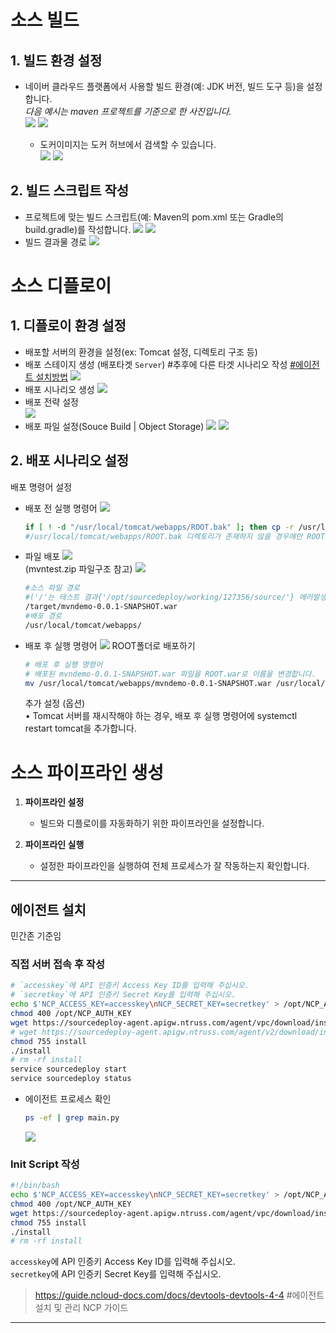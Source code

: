 # 소스 빌드

## 1. 빌드 환경 설정

- 네이버 클라우드 플랫폼에서 사용할 빌드 환경(예: JDK 버전, 빌드 도구 등)을 설정합니다. \
   _다음 예시는 maven 프로젝트를 기준으로 한 사진입니다._  
   ![](img/2023-09-15-16-07-47.png)
   ![](img/2023-09-15-16-08-14.png)

   - 도커이미지는 도커 허브에서 검색할 수 있습니다.  
   ![](img/2023-09-15-16-14-17.png) ![](img/2023-09-15-16-14-26.png)

## 2. **빌드 스크립트 작성**
   - 프로젝트에 맞는 빌드 스크립트(예: Maven의 pom.xml 또는 Gradle의 build.gradle)를 작성합니다.
   ![](img/2023-09-15-16-15-33.png) 
   ![](img/2023-09-15-16-16-15.png)
   - 빌드 결과물 경로
   ![](img/2023-09-15-16-16-53.png)

# 소스 디플로이

## 1. **디플로이 환경 설정**
- 배포할 서버의 환경을 설정(ex: Tomcat 설정, 디렉토리 구조 등)
- 배포 스테이지 생성 (배포타겟 `Server`) #추후에 다른 타겟 시나리오 작성 [#에이전트 설치방법](#에이전트-설치)
![](img/2023-09-15-16-31-11.png)
- 배포 시나리오 생성
![](img/2023-09-15-16-33-50.png)  
- 배포 전략 설정  
![](img/2023-09-15-16-34-32.png)
- 배포 파일 설정(Souce Build | Object Storage)
![](img/2023-09-15-16-36-09.png)
![](img/2023-09-15-16-37-18.png)

## 2. **배포 시나리오 설정**
배포 명령어 설정

- 배포 전 실행 명령어
![](img/2023-09-15-16-44-58.png)
    ```sh
    if [ ! -d "/usr/local/tomcat/webapps/ROOT.bak" ]; then cp -r /usr/local/tomcat/webapps/ROOT /usr/local/tomcat/webapps/ROOT.bak; fi
    #/usr/local/tomcat/webapps/ROOT.bak 디렉토리가 존재하지 않을 경우에만 ROOT 디렉토리를 ROOT.bak으로 복사합니다.
    ```
- 파일 배포
![](img/2023-09-15-16-53-37.png) \
(mvntest.zip 파일구조 참고) ![](img/2023-09-15-16-53-01.png) 
    ```sh
    #소스 파일 경로 
    #('/'는 테스트 결과{'/opt/sourcedeploy/working/127356/source/'} 에러발생시 참고)
    /target/mvndemo-0.0.1-SNAPSHOT.war
    #배포 경로
    /usr/local/tomcat/webapps/
    ```

- 배포 후 실행 명령어
![](img/2023-09-15-16-57-45.png)
ROOT폴더로 배포하기
    ```sh
    # 배포 후 실행 명령어
    # 배포된 mvndemo-0.0.1-SNAPSHOT.war 파일을 ROOT.war로 이름을 변경합니다.
    mv /usr/local/tomcat/webapps/mvndemo-0.0.1-SNAPSHOT.war /usr/local/tomcat/webapps/ROOT.war
    ```
    추가 설정 (옵션) \
    •	Tomcat 서버를 재시작해야 하는 경우, 배포 후 실행 명령어에 systemctl restart tomcat을 추가합니다.


# 소스 파이프라인 생성

1. **파이프라인 설정**
   - 빌드와 디플로이를 자동화하기 위한 파이프라인을 설정합니다.

2. **파이프라인 실행**
   - 설정한 파이프라인을 실행하여 전체 프로세스가 잘 작동하는지 확인합니다.



---

## 에이전트 설치
민간존 기준임
### 직접 서버 접속 후 작성
```sh
# `accesskey`에 API 인증키 Access Key ID를 입력해 주십시오.
# `secretkey`에 API 인증키 Secret Key를 입력해 주십시오.
echo $'NCP_ACCESS_KEY=accesskey\nNCP_SECRET_KEY=secretkey' > /opt/NCP_AUTH_KEY
chmod 400 /opt/NCP_AUTH_KEY
wget https://sourcedeploy-agent.apigw.ntruss.com/agent/vpc/download/install
# wget https://sourcedeploy-agent.apigw.ntruss.com/agent/v2/download/install #클래식(KR)
chmod 755 install
./install
# rm -rf install
service sourcedeploy start
service sourcedeploy status
```
- 에이전트 프로세스 확인
    ```sh
    ps -ef | grep main.py 
    ```
    ![](img/2023-09-15-17-23-30.png)

### Init Script 작성
```sh
#!/bin/bash
echo $'NCP_ACCESS_KEY=accesskey\nNCP_SECRET_KEY=secretkey' > /opt/NCP_AUTH_KEY
chmod 400 /opt/NCP_AUTH_KEY
wget https://sourcedeploy-agent.apigw.ntruss.com/agent/vpc/download/install
chmod 755 install
./install
# rm -rf install
```
`accesskey`에 API 인증키 Access Key ID를 입력해 주십시오. \
`secretkey`에 API 인증키 Secret Key를 입력해 주십시오.

> https://guide.ncloud-docs.com/docs/devtools-devtools-4-4 #에이전트 설치 및 관리 NCP 가이드
---